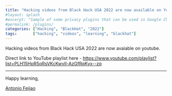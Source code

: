 ```yaml
---
title: "Hacking videos from Black Hack USA 2022 are now available on YouTube"
#layout: splash
#excerpt: "Sample of some privacy plugins that can be used in Google Chrome, Mozilla Firefox and others."
#permalink: /plugins/
categories: ["Hacking", "BlackHat", "2022"]
tags:       ["hacking", "videos", "learning", "blackhat"]
---
```


Hacking videos from Black Hack USA 2022 are now avaiable on youtube.

Direct link to YouTube playlist here - <https://www.youtube.com/playlist?list=PLH15HpR5qRsVKcKwvIl-AzGfRqKyx--zq>

---

Happy learning,

[Antonio Feijao](https://www.antoniofeijao.com)
